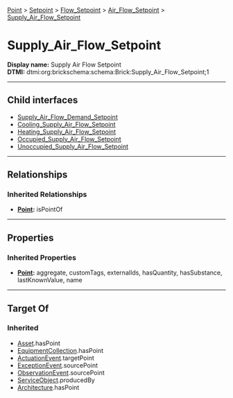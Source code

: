 [Point](../../../../Point.md) > [Setpoint](../../../Setpoint.md) > [Flow_Setpoint](../../Flow_Setpoint.md) > [Air_Flow_Setpoint](../Air_Flow_Setpoint.md) > [Supply_Air_Flow_Setpoint](#)
# Supply_Air_Flow_Setpoint

**Display name:** Supply Air Flow Setpoint<br />
**DTMI:** dtmi:org:brickschema:schema:Brick:Supply_Air_Flow_Setpoint;1

---

## Child interfaces
* [Supply_Air_Flow_Demand_Setpoint](Supply_Air_Flow_Demand_Setpoint.md)
* [Cooling_Supply_Air_Flow_Setpoint](Cooling_Supply_Air_Flow_Setpoint/Cooling_Supply_Air_Flow_Setpoint.md)
* [Heating_Supply_Air_Flow_Setpoint](Heating_Supply_Air_Flow_Setpoint/Heating_Supply_Air_Flow_Setpoint.md)
* [Occupied_Supply_Air_Flow_Setpoint](Occupied_Supply_Air_Flow_Setpoint/Occupied_Supply_Air_Flow_Setpoint.md)
* [Unoccupied_Supply_Air_Flow_Setpoint](Unoccupied_Supply_Air_Flow_Setpoint/Unoccupied_Supply_Air_Flow_Setpoint.md)

---

## Relationships
### Inherited Relationships
* **[Point](../../../../Point.md):** isPointOf

---

## Properties
### Inherited Properties
* **[Point](../../../../Point.md):** aggregate, customTags, externalIds, hasQuantity, hasSubstance, lastKnownValue, name

---

## Target Of
### Inherited
* [Asset](../../../../../Asset/Asset.md).hasPoint
* [EquipmentCollection](../../../../../Collection/AssetCollection/EquipmentCollection/EquipmentCollection.md).hasPoint
* [ActuationEvent](../../../../../Event/PointEvent/ActuationEvent.md).targetPoint
* [ExceptionEvent](../../../../../Event/PointEvent/ExceptionEvent.md).sourcePoint
* [ObservationEvent](../../../../../Event/PointEvent/ObservationEvent.md).sourcePoint
* [ServiceObject](../../../../../Information/ServiceObject/ServiceObject.md).producedBy
* [Architecture](../../../../../Space/Architecture/Architecture.md).hasPoint
